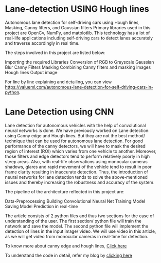 # Lane-detection USING Hough lines

Autonomous lane detection for self-driving cars using Hough lines, Masking, Canny filters, and Gaussian filters
Primary libraries used in this project are OpenCv, NumPy, and matplotlib. 
This technology has a lot of real-life applications including self-driving cars to detect lanes accurately and traverse accordingly in real time.

The steps involved in this project are listed below:

Importing the required Libraries
Conversion of RGB to Grayscale
Gaussian Blur
Canny Filters
Masking
Combining Canny filters and masking images
Hough lines
Output image

For line by line explaining and detailing, you can view https://valueml.com/autonomous-lane-detection-for-self-driving-cars-in-python.


# Lane Detection using CNN

Lane detection for autonomous vehicles with the help of convolutional neural networks is done. We have previously worked on Lane detection using Canny edge and Hough lines. But they are not the best method/ technique that can be used for autonomous lane detection. For good performance of the canny detectors, we will have to mask the desired region of interest (ROI) which varies from one vehicle to another. Moreover, those filters and edge detectors tend to perform relatively poorly in high steep areas. Also, with real-life observations using monocular cameras shadows, glares and rapid movement of the vehicle tend to result in poor frame clarity resulting in inaccurate detection. Thus, the introduction of neural networks for lane detection tends to solve the above-mentioned issues and thereby increasing the robustness and accuracy of the system.

The pipeline of the architecture reflected in this project are:

Data-Preprocessing
Building Convolutional Neural Net
Training Model
Saving Model
Prediction in real-time

The article consists of 2 python files and thus two sections for the ease of understanding of the user. The first section/ python file will train the network and save the model. The second python file will implement the detection of lines in the input image/ video. We will use video in this article, as we will get video from monocular cameras in real-time for detection.

To know more about canny edge and hough lines, <a href="https://github.com/jerrie-bright/LANE-DETECTION"> Click here</a>

To understand the code in detail, refer my blog by <a href="valueml.com/lane-detection-using-neural-networks/"> clicking here</a>
